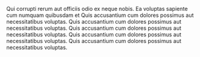 Qui corrupti rerum aut officiis odio ex neque nobis. Ea voluptas sapiente cum numquam quibusdam et Quis accusantium cum dolores possimus aut necessitatibus voluptas.
Quis accusantium cum dolores possimus aut necessitatibus voluptas.
Quis accusantium cum dolores possimus aut necessitatibus voluptas.
Quis accusantium cum dolores possimus aut necessitatibus voluptas.
Quis accusantium cum dolores possimus aut necessitatibus voluptas.